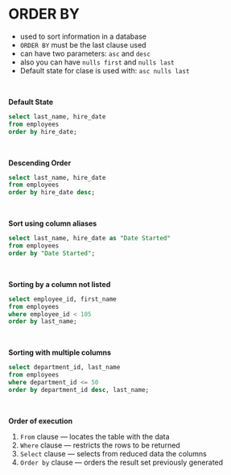 # ORDER BY

- used to sort information in a database
- `ORDER BY` must be the last clause used
- can have two parameters: `asc` and `desc`
- also you can have `nulls first` and `nulls last`
- Default state for clase is used with: `asc nulls last`

<br>

**Default State**

```sql
select last_name, hire_date
from employees
order by hire_date;
```

<br>

**Descending Order**

```sql
select last_name, hire_date
from employees
order by hire_date desc;
```

<br>

**Sort using column aliases**

```sql
select last_name, hire_date as "Date Started"
from employees
order by "Date Started";
```

<br>

**Sorting by a column not listed**

```sql
select employee_id, first_name
from employees
where employee_id < 105
order by last_name;
```

<br>

**Sorting with multiple columns**

```sql
select department_id, last_name
from employees
where department_id <= 50
order by department_id desc, last_name;
```

<br>

**Order of execution**

1. `From` clause  —  locates the table with the data
2. `Where` clause  —  restricts the rows to be returned
3. `Select` clause  —  selects from reduced data the columns 
4. `Order by` clause  —  orders the result set previously generated